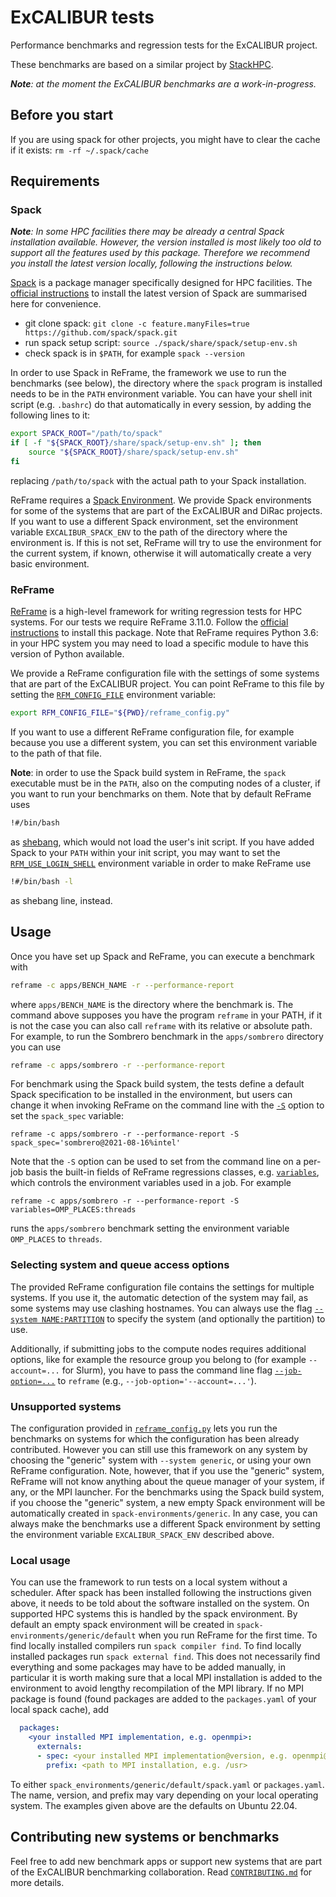 # ExCALIBUR tests

Performance benchmarks and regression tests for the ExCALIBUR project.

These benchmarks are based on a similar project by
[StackHPC](https://github.com/stackhpc/hpc-tests).

_**Note**: at the moment the ExCALIBUR benchmarks are a work-in-progress._

## Before you start

If you are using spack for other projects, you might have to clear the cache if it exists:
`rm -rf ~/.spack/cache`

## Requirements

### Spack

_**Note**: In some HPC facilities there may be already a central Spack installation available.
However, the version installed is most likely too old to support all the features
used by this package. Therefore we recommend you install the latest version locally,
following the instructions below._

[Spack](https://spack.io/) is a package manager specifically designed for HPC
facilities.  The [official
instructions](https://spack.readthedocs.io/en/latest/getting_started.html) to
install the latest version of Spack are summarised here for convenience.
- git clone spack:
`git clone -c feature.manyFiles=true https://github.com/spack/spack.git`
- run spack setup script: `source ./spack/share/spack/setup-env.sh`
- check spack is in `$PATH`, for example `spack --version`

In order to use Spack in ReFrame, the framework we use to run the benchmarks
(see below), the directory where the `spack` program is installed needs to be in
the `PATH` environment variable. You can have your shell init script (e.g. `.bashrc`)
do that automatically in every session, by adding the following lines to it:
```sh
export SPACK_ROOT="/path/to/spack"
if [ -f "${SPACK_ROOT}/share/spack/setup-env.sh" ]; then
    source "${SPACK_ROOT}/share/spack/setup-env.sh"
fi
```
replacing `/path/to/spack` with the actual path to your Spack installation.

ReFrame requires a [Spack
Environment](https://spack.readthedocs.io/en/latest/environments.html).  We
provide Spack environments for some of the systems that are part of the
ExCALIBUR and DiRac projects.  If you want to use a different Spack environment,
set the environment variable `EXCALIBUR_SPACK_ENV` to the path of the directory
where the environment is.  If this is not set, ReFrame will try to use the
environment for the current system, if known, otherwise it will automatically
create a very basic environment.

### ReFrame

[ReFrame](https://reframe-hpc.readthedocs.io/en/stable/) is a high-level
framework for writing regression tests for HPC systems.  For our tests we
require ReFrame 3.11.0.  Follow the [official
instructions](https://reframe-hpc.readthedocs.io/en/stable/started.html) to
install this package.  Note that ReFrame requires Python 3.6: in your HPC system
you may need to load a specific module to have this version of Python available.

We provide a ReFrame configuration file with the settings of some systems that
are part of the ExCALIBUR project.  You can point ReFrame to this file by
setting the
[`RFM_CONFIG_FILE`](https://reframe-hpc.readthedocs.io/en/stable/manpage.html#envvar-RFM_CONFIG_FILE)
environment variable:

```sh
export RFM_CONFIG_FILE="${PWD}/reframe_config.py"
```

If you want to use a different ReFrame configuration file, for example because
you use a different system, you can set this environment variable to the path of
that file.

**Note**: in order to use the Spack build system in ReFrame, the `spack`
executable must be in the `PATH`, also on the computing nodes of a cluster, if
you want to run your benchmarks on them.  Note that by default ReFrame uses

```sh
!#/bin/bash
```

as [shebang](https://en.wikipedia.org/wiki/Shebang_(Unix)), which would not load
the user's init script.  If you have added Spack to your `PATH` within your init
script, you may want to set the
[`RFM_USE_LOGIN_SHELL`](https://reframe-hpc.readthedocs.io/en/stable/manpage.html#envvar-RFM_USE_LOGIN_SHELL)
environment variable in order to make ReFrame use

```sh
!#/bin/bash -l
```

as shebang line, instead.

## Usage

Once you have set up Spack and ReFrame, you can execute a benchmark with

```sh
reframe -c apps/BENCH_NAME -r --performance-report
```

where `apps/BENCH_NAME` is the directory where the benchmark is.  The command
above supposes you have the program `reframe` in your PATH, if it is not the
case you can also call `reframe` with its relative or absolute path.  For
example, to run the Sombrero benchmark in the `apps/sombrero` directory you can
use

```sh
reframe -c apps/sombrero -r --performance-report
```

For benchmark using the Spack build system, the tests define a default Spack specification
to be installed in the environment, but users can change it when invoking ReFrame on the
command line with the
[`-S`](https://reframe-hpc.readthedocs.io/en/stable/manpage.html#cmdoption-S) option to set
the `spack_spec` variable:

```
reframe -c apps/sombrero -r --performance-report -S spack_spec='sombrero@2021-08-16%intel'
```

Note that the `-S` option can be used to set from the command line on a per-job
basis the built-in fields of ReFrame regressions classes, e.g.
[`variables`](https://reframe-hpc.readthedocs.io/en/stable/regression_test_api.html#reframe.core.pipeline.RegressionTest.variables),
which controls the environment variables used in a job.  For example

```
reframe -c apps/sombrero -r --performance-report -S variables=OMP_PLACES:threads
```

runs the `apps/sombrero` benchmark setting the environment variable `OMP_PLACES`
to `threads`.

### Selecting system and queue access options

The provided ReFrame configuration file contains the settings for multiple systems.  If you
use it, the automatic detection of the system may fail, as some systems may use clashing
hostnames.  You can always use the flag [`--system
NAME:PARTITION`](https://reframe-hpc.readthedocs.io/en/stable/manpage.html#cmdoption-system)
to specify the system (and optionally the partition) to use.

Additionally, if submitting jobs to the compute nodes requires additional options, like for
example the resource group you belong to (for example `--account=...` for Slurm), you have
to pass the command line flag
[`--job-option=...`](https://reframe-hpc.readthedocs.io/en/stable/manpage.html#cmdoption-J)
to `reframe` (e.g., `--job-option='--account=...'`).

### Unsupported systems

The configuration provided in [`reframe_config.py`](./reframe_config.py) lets you run the
benchmarks on systems for which the configuration has been already contributed.  However you
can still use this framework on any system by choosing the "generic" system with `--system
generic`, or using your own ReFrame configuration.  Note, however, that if you use the
"generic" system, ReFrame will not know anything about the queue manager of your system, if
any, or the MPI launcher.  For the benchmarks using the Spack build system, if you choose
the "generic" system, a new empty Spack environment will be automatically created in
`spack-environments/generic`.  In any case, you can always make the benchmarks use a
different Spack environment by setting the environment variable `EXCALIBUR_SPACK_ENV`
described above.

### Local usage

You can use the framework to run tests on a local system without a scheduler. After spack has
been installed following the instructions given above, it needs to be told about the software
installed on the system. On supported HPC systems this is handled by the spack environment.
By default an empty spack environment will be created in `spack-environments/generic/default`
when you run ReFrame for the first time. To find locally installed compilers run
`spack compiler find`. To find locally installed packages run `spack external find`. This
does not necessarily find everything and some packages may have to be added manually,
in particular it is worth making sure that a local MPI installation is added to the environment
to avoid lengthy recompilation of the MPI library. If no MPI package is found (found packages
are added to the `packages.yaml` of your local spack cache), add
```yaml
  packages:
    <your installed MPI implementation, e.g. openmpi>:
      externals:
      - spec: <your installed MPI implementation@version, e.g. openmpi@4.1.2>
        prefix: <path to MPI installation, e.g. /usr>
```
To either `spack_environments/generic/default/spack.yaml` or `packages.yaml`. The name,
version, and prefix may vary depending on your local operating system. The examples given above
are the defaults on Ubuntu 22.04.

## Contributing new systems or benchmarks

Feel free to add new benchmark apps or support new systems that are part of the
ExCALIBUR benchmarking collaboration.  Read
[`CONTRIBUTING.md`](./CONTRIBUTING.md) for more details.
